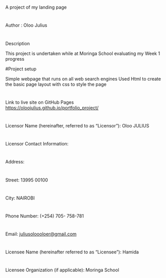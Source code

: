 #
A project of my landing page

#
Author : Oloo Julius

#
Description

This project is undertaken while at Moringa School evaluating my Week 1 progress

#Project setup

Simple webpage that runs on all web search engines
Used Html to create the basic page layout with css to style the page

#
Link to live site on GitHub Pages
https://oloojulius.github.io/portfolio_project/

#
Licensor Name (hereinafter, referred to as “Licensor”): Oloo JULIUS
#
Licensor Contact Information:
#
Address:
#
Street: 13995 00100
#
City: NAIROBI
#
Phone Number: (+254) 705- 758-781
#
Email: juliusoloooloer@gmail.com
#
Licensee Name (hereinafter referred to as “Licensee”): Hamida
#
Licensee Organization (if applicable): Moringa School
